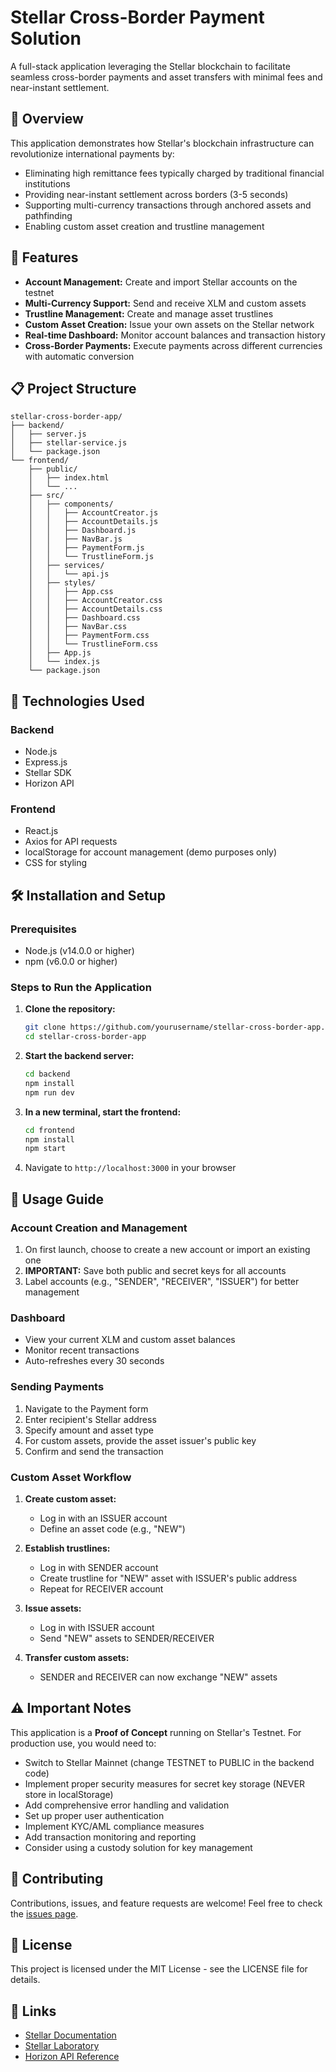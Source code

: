 # Stellar Cross-Border Payment Solution

A full-stack application leveraging the Stellar blockchain to facilitate seamless cross-border payments and asset transfers with minimal fees and near-instant settlement.

## 🌟 Overview

This application demonstrates how Stellar's blockchain infrastructure can revolutionize international payments by:

- Eliminating high remittance fees typically charged by traditional financial institutions
- Providing near-instant settlement across borders (3-5 seconds)
- Supporting multi-currency transactions through anchored assets and pathfinding
- Enabling custom asset creation and trustline management

## 🚀 Features

- **Account Management:** Create and import Stellar accounts on the testnet
- **Multi-Currency Support:** Send and receive XLM and custom assets
- **Trustline Management:** Create and manage asset trustlines
- **Custom Asset Creation:** Issue your own assets on the Stellar network
- **Real-time Dashboard:** Monitor account balances and transaction history
- **Cross-Border Payments:** Execute payments across different currencies with automatic conversion

## 📋 Project Structure

```
stellar-cross-border-app/
├── backend/
│   ├── server.js
│   ├── stellar-service.js
│   └── package.json
└── frontend/
    ├── public/
    │   ├── index.html
    │   └── ...
    ├── src/
    │   ├── components/
    │   │   ├── AccountCreator.js
    │   │   ├── AccountDetails.js
    │   │   ├── Dashboard.js
    │   │   ├── NavBar.js
    │   │   ├── PaymentForm.js
    │   │   └── TrustlineForm.js
    │   ├── services/
    │   │   └── api.js
    │   ├── styles/
    │   │   ├── App.css
    │   │   ├── AccountCreator.css
    │   │   ├── AccountDetails.css
    │   │   ├── Dashboard.css
    │   │   ├── NavBar.css
    │   │   ├── PaymentForm.css
    │   │   └── TrustlineForm.css
    │   ├── App.js
    │   └── index.js
    └── package.json
```

## 🔧 Technologies Used

### Backend
- Node.js
- Express.js
- Stellar SDK
- Horizon API

### Frontend
- React.js
- Axios for API requests
- localStorage for account management (demo purposes only)
- CSS for styling

## 🛠️ Installation and Setup

### Prerequisites
- Node.js (v14.0.0 or higher)
- npm (v6.0.0 or higher)

### Steps to Run the Application

1. **Clone the repository:**
   ```bash
   git clone https://github.com/yourusername/stellar-cross-border-app.git
   cd stellar-cross-border-app
   ```

2. **Start the backend server:**
   ```bash
   cd backend
   npm install
   npm run dev
   ```

3. **In a new terminal, start the frontend:**
   ```bash
   cd frontend
   npm install
   npm start
   ```

4. Navigate to `http://localhost:3000` in your browser

## 📝 Usage Guide

### Account Creation and Management
1. On first launch, choose to create a new account or import an existing one
2. **IMPORTANT:** Save both public and secret keys for all accounts
3. Label accounts (e.g., "SENDER", "RECEIVER", "ISSUER") for better management

### Dashboard
- View your current XLM and custom asset balances
- Monitor recent transactions
- Auto-refreshes every 30 seconds

### Sending Payments
1. Navigate to the Payment form
2. Enter recipient's Stellar address
3. Specify amount and asset type
4. For custom assets, provide the asset issuer's public key
5. Confirm and send the transaction

### Custom Asset Workflow
1. **Create custom asset:**
   - Log in with an ISSUER account
   - Define an asset code (e.g., "NEW")

2. **Establish trustlines:**
   - Log in with SENDER account
   - Create trustline for "NEW" asset with ISSUER's public address
   - Repeat for RECEIVER account

3. **Issue assets:**
   - Log in with ISSUER account
   - Send "NEW" assets to SENDER/RECEIVER

4. **Transfer custom assets:**
   - SENDER and RECEIVER can now exchange "NEW" assets

## ⚠️ Important Notes

This application is a **Proof of Concept** running on Stellar's Testnet. For production use, you would need to:

- Switch to Stellar Mainnet (change TESTNET to PUBLIC in the backend code)
- Implement proper security measures for secret key storage (NEVER store in localStorage)
- Add comprehensive error handling and validation
- Set up proper user authentication
- Implement KYC/AML compliance measures
- Add transaction monitoring and reporting
- Consider using a custody solution for key management

## 🤝 Contributing

Contributions, issues, and feature requests are welcome! Feel free to check the [issues page](https://github.com/kapildev5262/Stellar-Cross-Border-Payment-Solution/issues).

## 📜 License

This project is licensed under the MIT License - see the LICENSE file for details.

## 🔗 Links            

- [Stellar Documentation](https://developers.stellar.org/docs)
- [Stellar Laboratory](https://laboratory.stellar.org/)
- [Horizon API Reference](https://developers.stellar.org/api)
